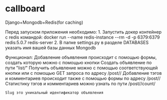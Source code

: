 # callboard
Django+Mongodb+Redis(for caching)

Перед запуском приложения необходимо:
    1. Запустить докер контейнер с redis командой:
        docker run --name redis-instance --rm -d -p 6379:6379 redis:5.0.7 redis-server
    2. В папке settings.py в разделе DATABASES указать имя вашей базы данных Mongodb

Функционал:
    Добавление объявления происходит с помощью формы, создать которую можно с помощью кнопки Создать объявление по пути
    "list/"
    Получить объявление можно с помощью соответствующей кнопки или с помощью GET запроса по адресу /post/<slug>/
    Добавление тэгов и комментариев происходит также с помощью формы по адресу /post/<slug>/
    Статистику тэгов и комментариев можно узнать по пути /post/<slug>/count/

    Slug это уникальный идентификатор объявления

